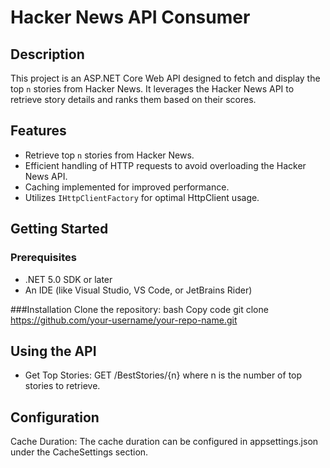 # Hacker News API Consumer

## Description
This project is an ASP.NET Core Web API designed to fetch and display the top `n` stories from Hacker News. It leverages the Hacker News API to retrieve story details and ranks them based on their scores.

## Features
- Retrieve top `n` stories from Hacker News.
- Efficient handling of HTTP requests to avoid overloading the Hacker News API.
- Caching implemented for improved performance.
- Utilizes `IHttpClientFactory` for optimal HttpClient usage.

## Getting Started

### Prerequisites
- .NET 5.0 SDK or later
- An IDE (like Visual Studio, VS Code, or JetBrains Rider)

###Installation
Clone the repository:
bash
Copy code
git clone https://github.com/your-username/your-repo-name.git

## Using the API
- Get Top Stories: GET /BestStories/{n} where n is the number of top stories to retrieve.

## Configuration
Cache Duration: The cache duration can be configured in appsettings.json under the CacheSettings section.


